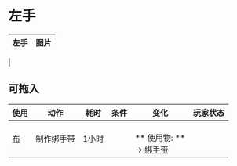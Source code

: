 # 左手  
>   
  
  左手  |   图片   
 ----  |  ----:   
   |     
  
## 可拖入  
使用  |  动作  |  耗时  |  条件  |  变化  |  玩家状态  
----  |  ----  |  ----  |  ----  |  ----  |  ----  
[布](Cloth.md)  |  制作绑手带<br>  |  1小时  |    |  <br>** 使用物: **<br>→ [绑手带](HandWrappings.md)  |    
